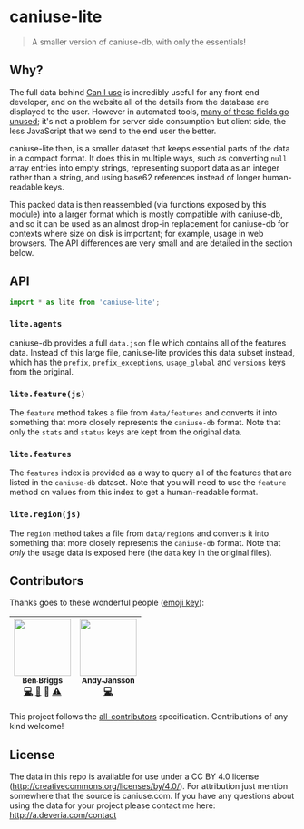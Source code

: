 # caniuse-lite

> A smaller version of caniuse-db, with only the essentials!

## Why?

The full data behind [Can I use][1] is incredibly useful for any front end
developer, and on the website all of the details from the database are displayed
to the user. However in automated tools, [many of these fields go unused][2];
it's not a problem for server side consumption but client side, the less
JavaScript that we send to the end user the better.

caniuse-lite then, is a smaller dataset that keeps essential parts of the data
in a compact format. It does this in multiple ways, such as converting `null`
array entries into empty strings, representing support data as an integer rather
than a string, and using base62 references instead of longer human-readable
keys.

This packed data is then reassembled (via functions exposed by this module) into
a larger format which is mostly compatible with caniuse-db, and so it can be
used as an almost drop-in replacement for caniuse-db for contexts where size on
disk is important; for example, usage in web browsers. The API differences are
very small and are detailed in the section below.


## API

```js
import * as lite from 'caniuse-lite';
```

### `lite.agents`

caniuse-db provides a full `data.json` file which contains all of the features
data. Instead of this large file, caniuse-lite provides this data subset
instead, which has the `prefix`, `prefix_exceptions`, `usage_global` and
`versions` keys from the original.

### `lite.feature(js)`

The `feature` method takes a file from `data/features` and converts it into
something that more closely represents the `caniuse-db` format. Note that only
the `stats` and `status` keys are kept from the original data.

### `lite.features`

The `features` index is provided as a way to query all of the features that
are listed in the `caniuse-db` dataset. Note that you will need to use the
`feature` method on values from this index to get a human-readable format.

### `lite.region(js)`

The `region` method takes a file from `data/regions` and converts it into
something that more closely represents the `caniuse-db` format. Note that *only*
the usage data is exposed here (the `data` key in the original files).


## Contributors

Thanks goes to these wonderful people ([emoji key](https://github.com/kentcdodds/all-contributors#emoji-key)):

<!-- ALL-CONTRIBUTORS-LIST:START - Do not remove or modify this section -->
| [<img src="https://avatars.githubusercontent.com/u/1282980?v=3" width="100px;"/><br /><sub>Ben Briggs</sub>](http://beneb.info)<br />[💻](https://github.com/ben-eb/caniuse-lite/commits?author=ben-eb) [📖](https://github.com/ben-eb/caniuse-lite/commits?author=ben-eb) 👀 [⚠️](https://github.com/ben-eb/caniuse-lite/commits?author=ben-eb) | [<img src="https://avatars.githubusercontent.com/u/1737375?v=3" width="100px;"/><br /><sub>Andy Jansson</sub>](https://github.com/andyjansson)<br />[💻](https://github.com/ben-eb/caniuse-lite/commits?author=andyjansson) |
| :---: | :---: |
<!-- ALL-CONTRIBUTORS-LIST:END -->

This project follows the [all-contributors](https://github.com/kentcdodds/all-contributors) specification. Contributions of any kind welcome!

## License

The data in this repo is available for use under a CC BY 4.0 license
(http://creativecommons.org/licenses/by/4.0/). For attribution just mention
somewhere that the source is caniuse.com. If you have any questions about using
the data for your project please contact me here: http://a.deveria.com/contact

[1]: http://caniuse.com/
[2]: https://github.com/Fyrd/caniuse/issues/1827
